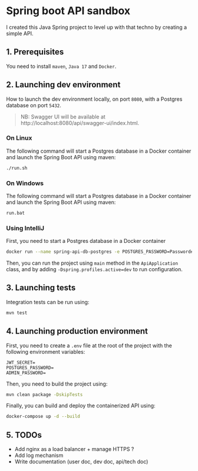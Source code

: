 # Spring boot API sandbox

I created this Java Spring project to level up with that techno by creating a simple API.

## 1. Prerequisites

You need to install ``maven``, ``Java 17`` and ``Docker``.

## 2. Launching dev environment

How to launch the dev environment locally, on port `8080`, with a Postgres database on port `5432`.

> NB: Swagger UI will be available at http://localhost:8080/api/swagger-ui/index.html.

### On Linux

The following command will start a Postgres database in a Docker container and launch the Spring Boot API using maven:
```bash
./run.sh
```

### On Windows

The following command will start a Postgres database in a Docker container and launch the Spring Boot API using maven:
```bash
run.bat
```

### Using IntelliJ

First, you need to start a Postgres database in a Docker container

```bash
docker run --name spring-api-db-postgres -e POSTGRES_PASSWORD=Password#1 -d -p 5432:5432 postgres
```

Then, you can run the project using `main` method in the `ApiApplication` class, and by adding `-Dspring.profiles.active=dev` to run configuration.

## 3. Launching tests

Integration tests can be run using:
```bash
mvn test
```

## 4. Launching production environment

First, you need to create a `.env` file at the root of the project with the following environment variables:
```
JWT_SECRET=
POSTGRES_PASSWORD=
ADMIN_PASSWORD=
```

Then, you need to build the project using:
```bash
mvn clean package -DskipTests
```

Finally, you can build and deploy the containerized API using:
```bash
docker-compose up -d --build
```

## 5. TODOs

- Add nginx as a load balancer + manage HTTPS ?
- Add log mechanism
- Write documentation (user doc, dev doc, api/tech doc)
